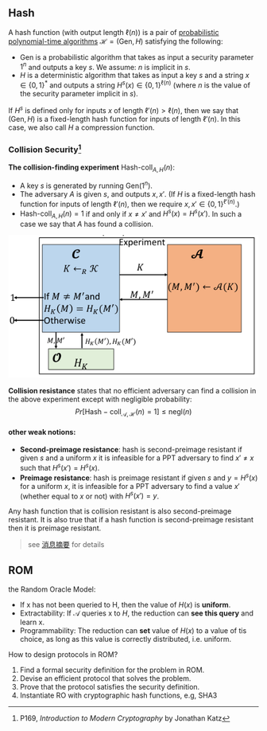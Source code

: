 ## Hash

A hash function (with output length $\ell(n)$) is a pair of [probabilistic polynomial-time algorithms](Private-Key%20Encryption.md) $\mathcal{H}=(\text{Gen}, H)$ satisfying the following:
- Gen is a probabilistic algorithm that takes as input a security parameter $1^n$ and outputs a key $s$. We assume: $n$ is implicit in $s$.
- $H$ is a deterministic algorithm that takes as input a key $s$ and a string $x \in \{0,1\}^*$ and outputs a string $H^s(x) \in \{0,1\}^{\ell(n)}$ (where $n$ is the value of the security parameter implicit in $s$).

If $H^s$ is defined only for inputs $x$ of length $\ell'(n) > \ell(n)$, then we say that $(\text{Gen}, H)$ is a fixed-length hash function for inputs of length $\ell'(n)$. In this case, we also call $H$ a compression function.

### Collision Security[^1]

**The collision-finding experiment** $\text{Hash-coll}_{A,H}(n)$:
- A key $s$ is generated by running $\text{Gen}(1^n)$.
- The adversary $A$ is given $s$, and outputs $x, x'$. (If $H$ is a fixed-length hash function for inputs of length $\ell'(n)$, then we require $x, x' \in \{0,1\}^{\ell'(n)}$.)
-  $\text{Hash-coll}_{A,H}(n)=1$ if and only if $x \neq x'$ and $H^s(x) = H^s(x')$. In such a case we say that $A$ has found a collision.

![|400](../../../attach/Pasted%20image%2020231228210124.png)

**Collision resistance** states that no efficient adversary can find a collision in the above experiment except with negligible probability: $$Pr[\mathsf{Hash-coll}_{\mathcal{A,H}}(n)=1]\leq \mathsf{negl}(n)$$

#### other weak notions:

- **Second-preimage resistance**: hash is second-preimage resistant if given $s$ and a uniform $x$ it is infeasible for a PPT adversary to find $x' \neq x$ such that $H^s(x') = H^s(x)$.
- **Preimage resistance**: hash is preimage resistant if given $s$ and $y = H^s(x)$ for a uniform $x$, it is infeasible for a PPT adversary to find a value $x'$ (whether equal to $x$ or not) with $H^s(x') = y$.

Any hash function that is collision resistant is also second-preimage resistant. It is also true that if a hash function is second-preimage resistant then it is preimage resistant.

> see [消息摘要](../../消息摘要/消息摘要.md) for details

## ROM

the Random Oracle Model:
- If x has not been queried to H, then the value of $H(x)$ is **uniform**.
- Extractability: If $\mathcal{A}$ queries x to $H$, the reduction can **see this query** and learn x.
- Programmability: The reduction can **set** value of $H(x)$ to a value of tis choice, as long as this value is correctly distributed, i.e. uniform.

How to design protocols in ROM?
1. Find a formal security definition for the problem in ROM.
2. Devise an efficient protocol that solves the problem.
3. Prove that the protocol satisfies the security definition.
4. Instantiate RO with cryptographic hash functions, e.g,
SHA3

[^1]: P169, *Introduction to Modern Cryptography* by Jonathan Katz